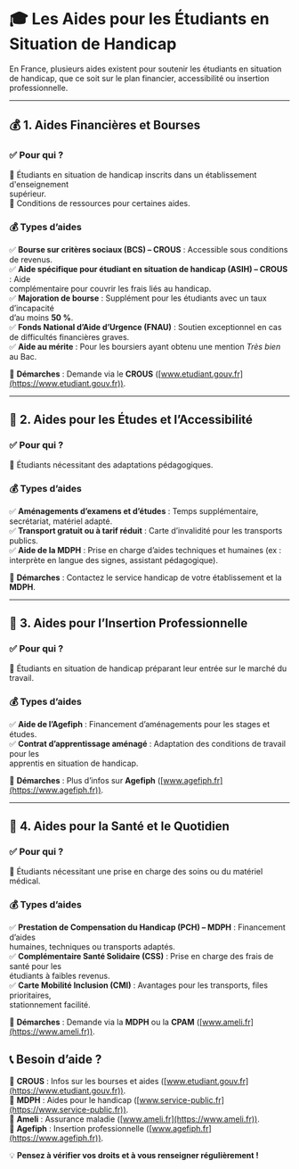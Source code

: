 # 🎓 Les Aides pour les Étudiants en Situation de Handicap  

En France, plusieurs aides existent pour soutenir les étudiants en situation de handicap, que ce soit sur le plan financier, accessibilité ou insertion professionnelle.  

---  

## 💰 **1. Aides Financières et Bourses**  

### ✅ Pour qui ?  
📌 Étudiants en situation de handicap inscrits dans un établissement d'enseignement \
supérieur.  
📌 Conditions de ressources pour certaines aides.  

### 💰 Types d’aides  
✅ **Bourse sur critères sociaux (BCS) – CROUS** : Accessible sous conditions de revenus.  
✅ **Aide spécifique pour étudiant en situation de handicap (ASIH) – CROUS** : Aide \
complémentaire pour couvrir les frais liés au handicap.  
✅ **Majoration de bourse** : Supplément pour les étudiants avec un taux d’incapacité \
d’au moins **50 %**.  
✅ **Fonds National d’Aide d’Urgence (FNAU)** : Soutien exceptionnel en cas de difficultés financières graves.  
✅ **Aide au mérite** : Pour les boursiers ayant obtenu une mention *Très bien* au Bac.  

🔹 **Démarches** : Demande via le **CROUS** ([www.etudiant.gouv.fr](https://www.etudiant.gouv.fr)).  

---

<div style="page-break-before: always;"></div>

## 🏫 **2. Aides pour les Études et l’Accessibilité**  

### ✅ Pour qui ?  
📌 Étudiants nécessitant des adaptations pédagogiques.  

### 💰 Types d’aides  
✅ **Aménagements d’examens et d’études** : Temps supplémentaire, secrétariat, matériel adapté.  
✅ **Transport gratuit ou à tarif réduit** : Carte d’invalidité pour les transports publics.  
✅ **Aide de la MDPH** : Prise en charge d’aides techniques et humaines (ex : interprète en langue des signes, assistant pédagogique).  

🔹 **Démarches** : Contactez le service handicap de votre établissement et la **MDPH**.  

---

## 💼 **3. Aides pour l’Insertion Professionnelle**  

### ✅ Pour qui ?  
📌 Étudiants en situation de handicap préparant leur entrée sur le marché du travail.  

### 💰 Types d’aides  
✅ **Aide de l’Agefiph** : Financement d’aménagements pour les stages et études.  
✅ **Contrat d’apprentissage aménagé** : Adaptation des conditions de travail pour les \
apprentis en situation de handicap.  

🔹 **Démarches** : Plus d’infos sur **Agefiph** ([www.agefiph.fr](https://www.agefiph.fr)).  

---

<div style="page-break-before: always;"></div>

## 🏥 **4. Aides pour la Santé et le Quotidien**  

### ✅ Pour qui ?  
📌 Étudiants nécessitant une prise en charge des soins ou du matériel médical.  

### 💰 Types d’aides  
✅ **Prestation de Compensation du Handicap (PCH) – MDPH** : Financement d’aides \
humaines, techniques ou transports adaptés.  
✅ **Complémentaire Santé Solidaire (CSS)** : Prise en charge des frais de santé pour les \
étudiants à faibles revenus.  
✅ **Carte Mobilité Inclusion (CMI)** : Avantages pour les transports, files prioritaires, \
stationnement facilité.  

🔹 **Démarches** : Demande via la **MDPH** ou la **CPAM** ([www.ameli.fr](https://www.ameli.fr)).  

## 📞 **Besoin d’aide ?**  

📌 **CROUS** : Infos sur les bourses et aides ([www.etudiant.gouv.fr](https://www.etudiant.gouv.fr)).  
📌 **MDPH** : Aides pour le handicap ([www.service-public.fr](https://www.service-public.fr)).  
📌 **Ameli** : Assurance maladie ([www.ameli.fr](https://www.ameli.fr)).  
📌 **Agefiph** : Insertion professionnelle ([www.agefiph.fr](https://www.agefiph.fr)).  

💡 **Pensez à vérifier vos droits et à vous renseigner régulièrement !** 
